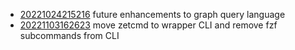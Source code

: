 - [20221024215216](/zet/20221024215216/README.md) future enhancements to graph query language
- [20221103162623](/zet/20221103162623/README.md) move zetcmd to wrapper CLI and remove fzf subcommands from CLI
